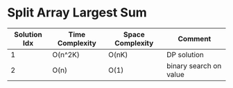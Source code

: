 # Split Array Largest Sum

| Solution Idx | Time Complexity | Space Complexity | Comment                |
| ------------ | --------------- | ---------------- | ---------------------- |
| 1            | O(n^2K)         | O(nK)            | DP solution            |
| 2            | O(n)            | O(1)             | binary search on value |
